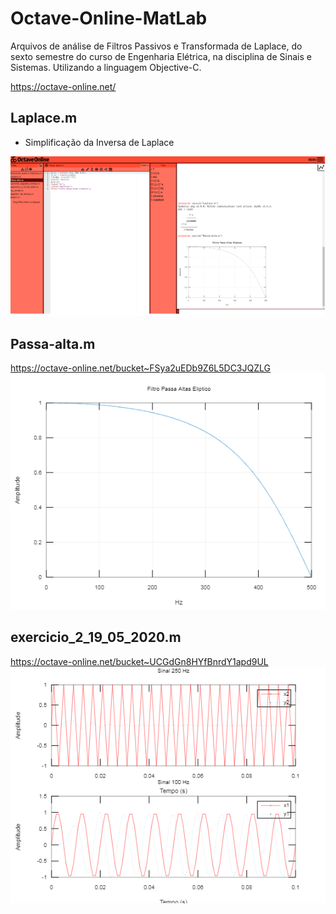 # Octave-Online-MatLab
 Arquivos de análise de Filtros Passivos e Transformada de Laplace, do sexto semestre do curso de Engenharia Elétrica, na disciplina de Sinais e Sistemas. Utilizando a linguagem Objective-C. 

https://octave-online.net/

## Laplace.m
- Simplificação da Inversa de Laplace

![](https://github.com/HenriqueMAP/Octave-Online-MatLab/blob/master/Objective-C/images/Passa-alta.png?raw=true)


## Passa-alta.m
https://octave-online.net/bucket~FSya2uEDb9Z6L5DC3JQZLG
![](https://github.com/HenriqueMAP/Octave-Online-MatLab/blob/master/Objective-C/images/octave-online-line-2.png?raw=true)


## exercicio_2_19_05_2020.m
https://octave-online.net/bucket~UCGdGn8HYfBnrdY1apd9UL
![](https://github.com/HenriqueMAP/Octave-Online-MatLab/blob/master/Objective-C/images/octave-online-line-2%20(2).png?raw=true)
